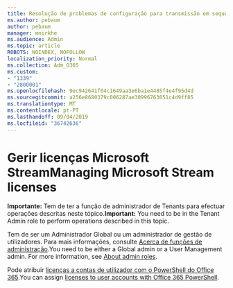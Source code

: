 ```yaml
---
title: Resolução de problemas de configuração para transmissão em sequência - gerir o licenciamento de transmissão em sequência
ms.author: pebaum
author: pebaum
manager: mnirkhe
ms.audience: Admin
ms.topic: article
ROBOTS: NOINDEX, NOFOLLOW
localization_priority: Normal
ms.collection: Adm_O365
ms.custom:
- "1339"
- "2800001"
ms.openlocfilehash: 9ec942641f04c1649aa3e6ba1e4485f4e4f95d4d
ms.sourcegitcommit: a256e8680379c006287ae30996763051c4d9ff85
ms.translationtype: MT
ms.contentlocale: pt-PT
ms.lasthandoff: 09/04/2019
ms.locfileid: "36742636"
---
```

# <a name="managing-microsoft-stream-licenses"></a><span data-ttu-id="1ce31-102">Gerir licenças Microsoft Stream</span><span class="sxs-lookup"><span data-stu-id="1ce31-102">Managing Microsoft Stream licenses</span></span>

<span data-ttu-id="1ce31-103">**Importante:** Tem de ter a função de administrador de Tenants para efectuar operações descritas neste tópico.</span><span class="sxs-lookup"><span data-stu-id="1ce31-103">**Important:** You need to be in the Tenant Admin role to perform operations described in this topic.</span></span>

<span data-ttu-id="1ce31-104">Tem de ser um Administrador Global ou um administrador de gestão de utilizadores. Para mais informações, consulte [Acerca de funções de administração](https://docs.microsoft.com/office365/admin/add-users/about-admin-roles).</span><span class="sxs-lookup"><span data-stu-id="1ce31-104">You need to be either a Global admin or a User Management admin. For more information, see [About admin roles](https://docs.microsoft.com/office365/admin/add-users/about-admin-roles).</span></span>

<span data-ttu-id="1ce31-105">Pode atribuir [licenças a contas de utilizador com o PowerShell do Office 365](https://go.microsoft.com/fwlink/p/?linkid=850410).</span><span class="sxs-lookup"><span data-stu-id="1ce31-105">You can assign [licenses to user accounts with Office 365 PowerShell](https://go.microsoft.com/fwlink/p/?linkid=850410).</span></span>
